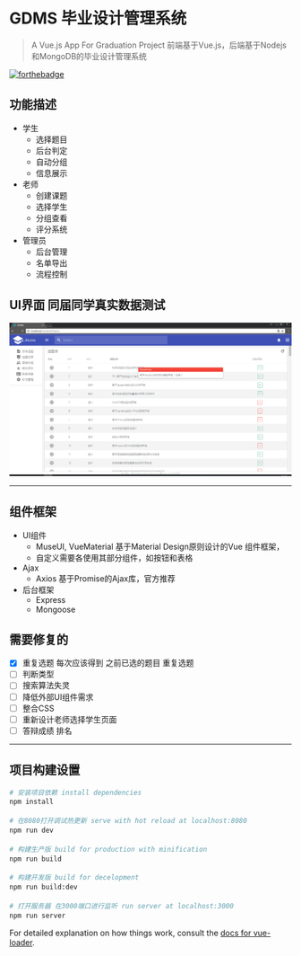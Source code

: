 # GDMS 毕业设计管理系统

> A Vue.js App For Graduation Project
> 前端基于Vue.js，后端基于Nodejs和MongoDB的毕业设计管理系统

[![forthebadge](http://forthebadge.com/images/badges/powered-by-electricity.svg)](http://forthebadge.com)


## 功能描述
+ 学生
    + 选择题目
    + 后台判定
    + 自动分组
    + 信息展示
+ 老师
    + 创建课题
    + 选择学生
    + 分组查看
    + 评分系统
+ 管理员
    + 后台管理
    + 名单导出
    + 流程控制

## UI界面 同届同学真实数据测试
![](/src/assets/img/main_ui.png)

***

## 组件框架
+ UI组件
    + MuseUI, VueMaterial 基于Material Design原则设计的Vue 组件框架，
    + 自定义需要各使用其部分组件，如按钮和表格
+ Ajax
   + Axios 基于Promise的Ajax库，官方推荐
+ 后台框架
   + Express
   + Mongoose

## 需要修复的
+ [x] 重复选题 每次应该得到 之前已选的题目 重复选题
+ [ ] 判断类型
+ [ ] 搜索算法失灵
+ [ ] 降低外部UI组件需求
+ [ ] 整合CSS
+ [ ] 重新设计老师选择学生页面
+ [ ] 答辩成绩 排名

***

## 项目构建设置

``` bash
# 安装项目依赖 install dependencies
npm install

# 在8080打开调试热更新 serve with hot reload at localhost:8080
npm run dev

# 构建生产版 build for production with minification
npm run build

# 构建开发版 build for decelopment
npm run build:dev

# 打开服务器 在3000端口进行监听 run server at localhost:3000
npm run server
```

For detailed explanation on how things work, consult the [docs for vue-loader](http://vuejs.github.io/vue-loader).
